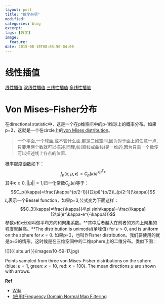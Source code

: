 ```yaml
---
layout: post
title: "数学杂项"
modified:
categories: blog
excerpt:
tags: [数学]
image:
  feature:
date: 2015-08-10T08:08:50-04:00
---
```


#   线性插值

[线性插值](https://en.wikipedia.org/wiki/Linear_interpolation)
[双线性插值](https://en.wikipedia.org/wiki/Bilinear_interpolation)
[三线性插值](https://en.wikipedia.org/wiki/Trilinear_interpolation)
[多线性插值](https://en.wikipedia.org/wiki/Multivariate_interpolation)

# Von Mises–Fisher分布

在directional statistic中，这是一个在p维空间中的p-1维球上的概率分布。如果p=2，这就是一个在circle上的[von Mises distribution](https://en.wikipedia.org/wiki/Von_Mises_distribution)。
>一个平面,一个球面,或不管什么面,都是二维空间,因为对于面上的任意一点,只要用两个数就可以描述.同理,线(直线或曲线)是一维的,因为只需一个数便可以描述线上各点的位置.

概率密度函数如下：
$$f_p(x;\mu,\kappa)=C_p(\kappa)e^{\kappa \mu^T x}$$
其中$\kappa \ge 0,||\mu||=1$,归一化常数$C_p(\kappa)$等于：
$$C_p(\kappa)=\frac{\kappa^{p/2-1}}{(2\pi)^{p/2}I_{p/2-1}(\kappa)}$$
$I_v$表示一个Bessel function，如果p=3,公式变为下面这样：
$$C_3(\kappa)=\frac{\kappa}{4\pi sinh\kappa}=\frac{\kappa}{2\pi(e^\kappa-e^{-\kappa})}$$
参数$\mu$和$\kappa$分别叫做平均方向和聚集系数。**其中后者越大在前者的方向上聚集的程度就越高。**The distribution is unimodal(单峰值) for $\kappa>0$, and is uniform on the sphere for $\kappa=0$.
如果p=3，也叫作Fisher distribution。我们要使用的就是p=3的情形，这时候是在三维空间中的二维sphere上的二维分布。类似下图：

![]({{ site.url }}/images/10-59-17.jpg)

Points sampled from three von Mises–Fisher distributions on the sphere (blue: $\kappa=1$, green: $\kappa=10$, red: $\kappa=100$). The mean directions $\mu$ are shown with arrows.


**Ref**
-   [Wiki](https://en.wikipedia.org/wiki/Von_Mises%E2%80%93Fisher_distribution)
-   [(应用)Frequency Domain Normal Map Filtering](http://www.cs.columbia.edu/cg/normalmap/)